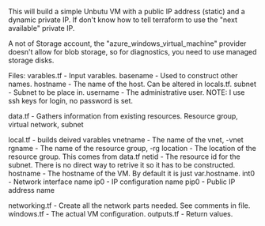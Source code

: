 This will build a simple Unbutu VM with a public IP address (static) and a dynamic private IP.
If don't know how to tell terraform to use the "next available" private IP.

A not of Storage account, the "azure_windows_virtual_machine" provider doesn't allow for blob storage,
so for diagnostics, you need to use managed storage disks. 

Files:
  varables.tf - Input varables.
    basename - Used to construct other names.
    hostname - The name of the host. Can be altered in locals.tf.
    subnet - Subnet to be place in.
    username - The administrative user. NOTE: I use ssh keys for login, no password is set.

  data.tf - Gathers information from existing resources.
    Resource group, virtual network, subnet

  local.tf - builds deived varables
    vnetname - The name of the vnet, <basename>-vnet
    rgname - The name of the resource group, <basename>-rg
    location - The location of the resource group. This comes from data.tf
    netid - The resource id for the subnet. There is no direct way to retrive it so it has to be constructed.
    hostname - The hostname of the VM. By default it is just var.hostname.
    int0 - Network interface name
    ip0 - IP configuration name
    pip0 - Public IP address name

  networking.tf - Create all the network parts needed. See comments in file.
  windows.tf - The actual VM configuration. 
  outputs.tf - Return values.